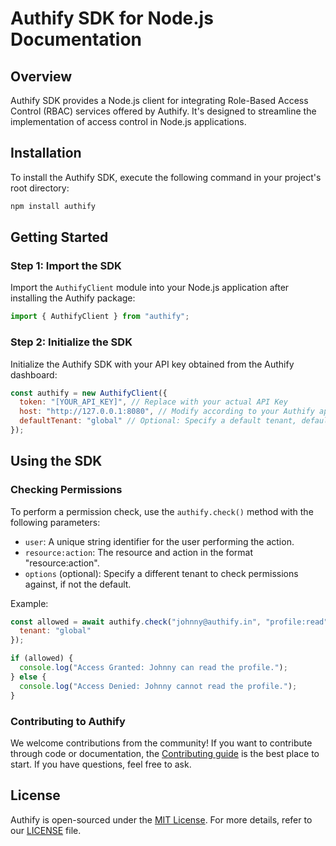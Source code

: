 # Authify SDK for Node.js Documentation

## Overview
Authify SDK provides a Node.js client for integrating Role-Based Access Control (RBAC) services offered by Authify. It's designed to streamline the implementation of access control in Node.js applications.

## Installation
To install the Authify SDK, execute the following command in your project's root directory:

```bash
npm install authify
```

## Getting Started

### Step 1: Import the SDK
Import the `AuthifyClient` module into your Node.js application after installing the Authify package:

```javascript
import { AuthifyClient } from "authify";
```

### Step 2: Initialize the SDK
Initialize the Authify SDK with your API key obtained from the Authify dashboard:

```javascript
const authify = new AuthifyClient({
  token: "[YOUR_API_KEY]", // Replace with your actual API Key
  host: "http://127.0.0.1:8080", // Modify according to your Authify application host
  defaultTenant: "global" // Optional: Specify a default tenant, defaults to "global" if not set
});
```

## Using the SDK

### Checking Permissions
To perform a permission check, use the `authify.check()` method with the following parameters:

- `user`: A unique string identifier for the user performing the action.
- `resource:action`: The resource and action in the format "resource:action".
- `options` (optional): Specify a different tenant to check permissions against, if not the default.

Example:

```javascript
const allowed = await authify.check("johnny@authify.in", "profile:read", {
  tenant: "global"
});

if (allowed) {
  console.log("Access Granted: Johnny can read the profile.");
} else {
  console.log("Access Denied: Johnny cannot read the profile.");
}
```

### Contributing to Authify
We welcome contributions from the community! If you want to contribute through code or documentation, the [Contributing guide](https://github.com/adityamhn/authify/blob/main/CONTRIBUTING.md) is the best place to start. If you have questions, feel free to ask.

## License
Authify is open-sourced under the [MIT License](https://choosealicense.com/licenses/mit/). For more details, refer to our [LICENSE](https://raw.githubusercontent.com/adityamhn/authify/main/LICENSE) file.
